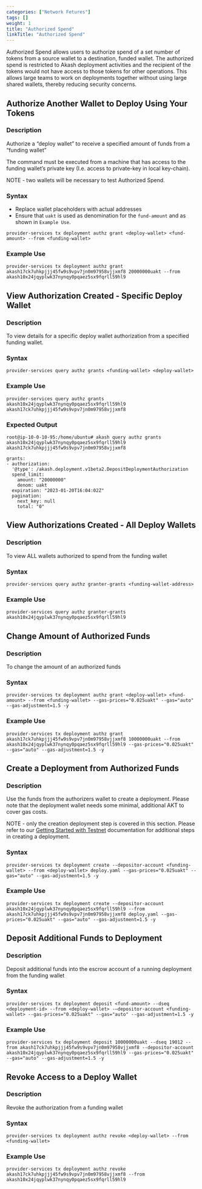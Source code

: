```yaml
---
categories: ["Network Fetures"]
tags: []
weight: 1
title: "Authorized Spend"
linkTitle: "Authorized Spend"
---
```


Authorized Spend allows users to authorize spend of a set number of tokens from a source wallet to a destination, funded
wallet.
The authorized spend is restricted to Akash deployment activities and the recipient of the tokens would not have access
to those tokens for other operations.
This allows large teams to work on deployments together without using large shared wallets, thereby reducing security
concerns.

## Authorize Another Wallet to Deploy Using Your Tokens

### **Description**

Authorize a “deploy wallet” to receive a specified amount of funds from a “funding wallet”

The command must be executed from a machine that has access to the funding wallet’s private key (I.e. access to
private-key in local key-chain).

NOTE - two wallets will be necessary to test Authorized Spend.

### **Syntax**

- Replace wallet placeholders with actual addresses
- Ensure that `uakt` is used as denomination for the `fund-amount` and as shown in `Example Use`.

```
provider-services tx deployment authz grant <deploy-wallet> <fund-amount> --from <funding-wallet>
```

### Example Use

```
provider-services tx deployment authz grant akash17ck7uhkpjjj45fw9s9vpv7jn0m97958vjjxmf8 20000000uakt --from akash10x24jqyplwk37nynqy0pqaez5sx9fqrll59hl9
```

## View Authorization Created - Specific Deploy Wallet

### **Description**

To view details for a specific deploy wallet authorization from a specified funding wallet.

### **Syntax**

```
provider-services query authz grants <funding-wallet> <deploy-wallet>
```

### **Example Use**

```
provider-services query authz grants akash10x24jqyplwk37nynqy0pqaez5sx9fqrll59hl9 akash17ck7uhkpjjj45fw9s9vpv7jn0m97958vjjxmf8
```

### **Expected Output**

```
root@ip-10-0-10-95:/home/ubuntu# akash query authz grants akash10x24jqyplwk37nynqy0pqaez5sx9fqrll59hl9 akash17ck7uhkpjjj45fw9s9vpv7jn0m97958vjjxmf8

grants:
- authorization:
  '@type': /akash.deployment.v1beta2.DepositDeploymentAuthorization
  spend_limit:
    amount: "20000000"
    denom: uakt
  expiration: "2023-01-20T16:04:02Z"
  pagination:
    next_key: null
    total: "0"
```

## View Authorizations Created - All Deploy Wallets

### **Description**

To view ALL wallets authorized to spend from the funding wallet

### **Syntax**

```
provider-services query authz granter-grants <funding-wallet-address>
```

### **Example Use**

```
provider-services query authz granter-grants akash10x24jqyplwk37nynqy0pqaez5sx9fqrll59hl9
```

## Change Amount of Authorized Funds

### **Description**

To change the amount of an authorized funds

### **Syntax**

```
provider-services tx deployment authz grant <deploy-wallet> <fund-amount> --from <funding-wallet> --gas-prices="0.025uakt" --gas="auto" --gas-adjustment=1.5 -y
```

### **Example Use**

```
provider-services tx deployment authz grant akash17ck7uhkpjjj45fw9s9vpv7jn0m97958vjjxmf8 10000000uakt --from akash10x24jqyplwk37nynqy0pqaez5sx9fqrll59hl9 --gas-prices="0.025uakt" --gas="auto" --gas-adjustment=1.5 -y
```

## Create a Deployment from Authorized Funds

### **Description**

Use the funds from the authorizers wallet to create a deployment. Please note that the deployment wallet needs some minimal, additional AKT to cover gas costs.

NOTE - only the creation deployment step is covered in this section. Please refer to our [Getting Started with Testnet](broken-reference) documentation for additional steps in creating a deployment.

### **Syntax**

```
provider-services tx deployment create --depositor-account <funding-wallet> --from <deploy-wallet> deploy.yaml --gas-prices="0.025uakt" --gas="auto" --gas-adjustment=1.5 -y
```

### **Example Use**

```
provider-services tx deployment create --depositor-account akash10x24jqyplwk37nynqy0pqaez5sx9fqrll59hl9 --from akash17ck7uhkpjjj45fw9s9vpv7jn0m97958vjjxmf8 deploy.yaml --gas-prices="0.025uakt" --gas="auto" --gas-adjustment=1.5 -y
```

## **Deposit Additional Funds to Deployment**

### **Description**

Deposit additional funds into the escrow account of a running deployment from the funding wallet

### **Syntax**

```
provider-services tx deployment deposit <fund-amount> --dseq <deployment-id> --from <deploy-wallet> -–depositor-account <funding-wallet> --gas-prices="0.025uakt" --gas="auto" --gas-adjustment=1.5 -y
```

### **Example Use**

```
provider-services tx deployment deposit 10000000uakt --dseq 19012 --from akash17ck7uhkpjjj45fw9s9vpv7jn0m97958vjjxmf8 --depositor-account akash10x24jqyplwk37nynqy0pqaez5sx9fqrll59hl9 --gas-prices="0.025uakt" --gas="auto" --gas-adjustment=1.5 -y
```

## Revoke Access to a Deploy Wallet

### **Description**

Revoke the authorization from a funding wallet

### **Syntax**

```
provider-services tx deployment authz revoke <deploy-wallet> --from <funding-wallet>
```

### **Example Use**

```
provider-services tx deployment authz revoke akash17ck7uhkpjjj45fw9s9vpv7jn0m97958vjjxmf8 --from akash10x24jqyplwk37nynqy0pqaez5sx9fqrll59hl9
```
